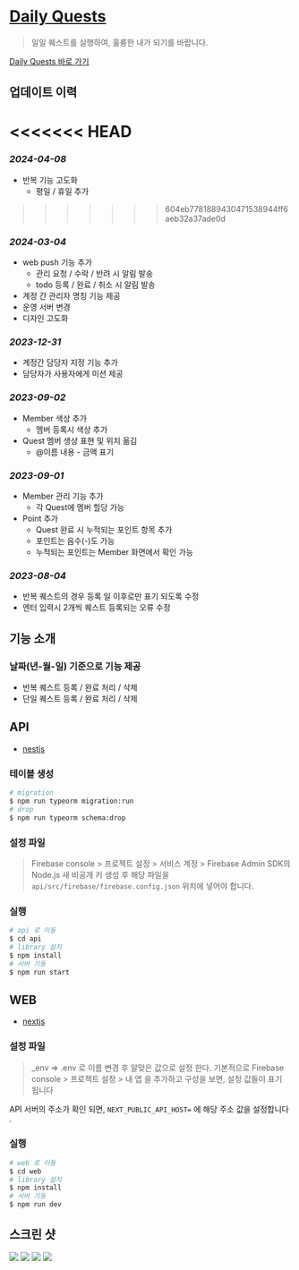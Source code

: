 # [Daily Quests](https://217.142.255.104.nip.io/) 

> 일일 퀘스트를 실행하여, 훌륭한 내가 되기를 바랍니다.

[Daily Quests 바로 가기](https://217.142.255.104.nip.io/)

## 업데이트 이력


<<<<<<< HEAD
=======

### *2024-04-08*
- 반복 기능 고도화
  + 평일 / 휴일 추가


>>>>>>> 604eb7781889430471538944ff6aeb32a37ade0d
### *2024-03-04*
- web push 기능 추가
  + 관리 요청 / 수락 / 반려 시 알림 발송
  + todo 등록 / 완료 / 취소 시 알림 발송
- 계정 간 관리자 명칭 기능 제공
- 운영 서버 변경
- 디자인 고도화

### *2023-12-31*
- 계정간 담당자 지정 기능 추가
- 담당자가 사용자에게 미션 제공

### *2023-09-02*
- Member 색상 추가
  + 멤버 등록시 색상 추가 
- Quest 멤버 생상 표현 및 위치 옮김
  + @이름 내용 - 금액 표기 

### *2023-09-01*

- Member 관리 기능 추가
  + 각 Quest에 멤버 할당 가능
- Point 추가
  + Quest 완료 시 누적되는 포인트 항목 추가
  + 포인트는 음수(-)도 가능
  + 누적되는 포인트는 Member 화면에서 확인 가능

### *2023-08-04*
- 반복 퀘스트의 경우 등록 일 이후로만 표기 되도록 수정 
- 엔터 입력시 2개씩 퀘스트 등록되는 오류 수정

## 기능 소개 

### 날짜(년-월-일) 기준으로 기능 제공

- 반복 퀘스트 등록 / 완료 처리 / 삭제
- 단일 퀘스트 등록 / 완료 처리 / 삭제


## API 

- [nestjs](https://nestjs.com/)

### 테이블 생성

```bash
# migration
$ npm run typeorm migration:run
# drop
$ npm run typeorm schema:drop
```
### 설정 파일

> Firebase console > 프로젝트 설정 > 서비스 계정 > Firebase Admin SDK의 Node.js 새 비공개 키 생성 후 해당 파일을 `api/src/firebase/firebase.config.json` 위치에 넣어야 합니다. 


### 실행

```bash
# api 로 이동
$ cd api
# library 설치
$ npm install
# 서버 기동
$ npm run start
```
## WEB

- [nextjs](https://nextjs.org/)

### 설정 파일

>  _env => .env 로 이름 변경 후 알맞은 값으로 설정 한다. 
기본적으로 Firebase console > 프로젝트 설정 > 내 앱 을 추가하고 구성을 보면, 설정 값들이 표기 됩니다 

API 서버의 주소가 확인 되면, `NEXT_PUBLIC_API_HOST=` 에 해당 주소 값을 설정합니다 .

### 실행

```bash
# web 로 이동
$ cd web
# library 설치
$ npm install
# 서버 기동
$ npm run dev
```

## 스크린 샷

![](/screenshot/todo.png)
![](/screenshot/member.png)
![](/screenshot/manager.png)
![](/screenshot/push.jpg)

